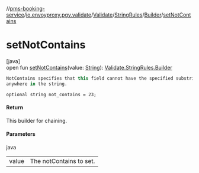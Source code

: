 //[pms-booking-service](../../../../../index.md)/[io.envoyproxy.pgv.validate](../../../index.md)/[Validate](../../index.md)/[StringRules](../index.md)/[Builder](index.md)/[setNotContains](set-not-contains.md)

# setNotContains

[java]\
open fun [setNotContains](set-not-contains.md)(value: [String](https://docs.oracle.com/en/java/javase/23/docs/api/java.base/java/lang/String.html)): [Validate.StringRules.Builder](index.md)

```kotlin
NotContains specifies that this field cannot have the specified substring
anywhere in the string.

```
`optional string not_contains = 23;`

#### Return

This builder for chaining.

#### Parameters

java

| | |
|---|---|
| value | The notContains to set. |